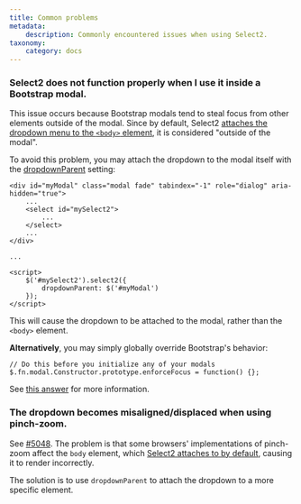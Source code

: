 ```yaml
---
title: Common problems
metadata:
    description: Commonly encountered issues when using Select2.
taxonomy:
    category: docs
---
```


### Select2 does not function properly when I use it inside a Bootstrap modal.

This issue occurs because Bootstrap modals tend to steal focus from other elements outside of the modal. Since by default, Select2 [attaches the dropdown menu to the `<body>` element](/dropdown#dropdown-placement), it is considered "outside of the modal".

To avoid this problem, you may attach the dropdown to the modal itself with the [dropdownParent](/dropdown#dropdown-placement) setting:

```
<div id="myModal" class="modal fade" tabindex="-1" role="dialog" aria-hidden="true">
    ...
    <select id="mySelect2">
        ...
    </select>
    ...
</div>

...

<script>
    $('#mySelect2').select2({
        dropdownParent: $('#myModal')
    });
</script>
```

This will cause the dropdown to be attached to the modal, rather than the `<body>` element.

**Alternatively**, you may simply globally override Bootstrap's behavior:

```
// Do this before you initialize any of your modals
$.fn.modal.Constructor.prototype.enforceFocus = function() {};
```

See [this answer](https://stackoverflow.com/questions/18487056/select2-doesnt-work-when-embedded-in-a-bootstrap-modal/19574076#19574076) for more information.

### The dropdown becomes misaligned/displaced when using pinch-zoom.

See [#5048](https://github.com/select2/select2/issues/5048). The problem is that some browsers' implementations of pinch-zoom affect the `body` element, which [Select2 attaches to by default](https://select2.org/dropdown#dropdown-placement), causing it to render incorrectly.

The solution is to use `dropdownParent` to attach the dropdown to a more specific element.
